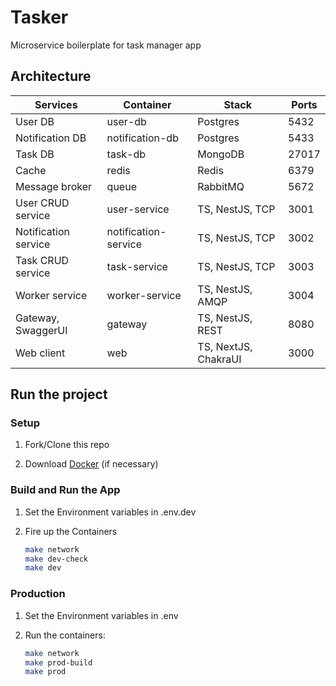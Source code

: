 # Tasker

Microservice boilerplate for task manager app

## Architecture

| Services             | Container            | Stack                 | Ports |
| -------------------- | -------------------- | --------------------- | ----- |
| User DB              | user-db              | Postgres              | 5432  |
| Notification DB      | notification-db      | Postgres              | 5433  |
| Task DB              | task-db              | MongoDB               | 27017 |
| Cache                | redis                | Redis                 | 6379  |
| Message broker       | queue                | RabbitMQ              | 5672  |
| User CRUD service    | user-service         | TS, NestJS, TCP       | 3001  |
| Notification service | notification-service | TS, NestJS, TCP       | 3002  |
| Task CRUD service    | task-service         | TS, NestJS, TCP       | 3003  |
| Worker service       | worker-service       | TS, NestJS, AMQP      | 3004  |
| Gateway, SwaggerUI   | gateway              | TS, NestJS, REST      | 8080  |
| Web client           | web                  | TS, NextJS, ChakraUI  | 3000  |

## Run the project

### Setup

1. Fork/Clone this repo

1. Download [Docker](https://docs.docker.com/docker-for-mac/install/) (if necessary)

### Build and Run the App

1. Set the Environment variables in .env.dev

1. Fire up the Containers

   ```sh
   make network
   make dev-check
   make dev
   ```

### Production

1. Set the Environment variables in .env

1. Run the containers:

   ```sh
   make network
   make prod-build
   make prod
   ```
